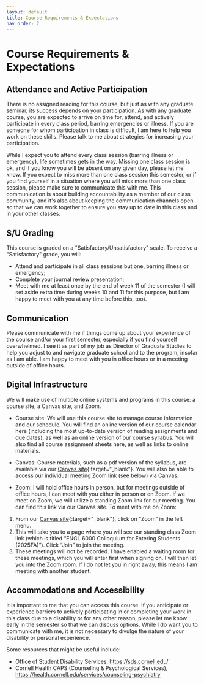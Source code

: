 ```yaml
---
layout: default
title: Course Requirements & Expectations
nav_order: 2
---
```

# Course Requirements & Expectations
## Attendance and Active Participation
There is no assigned reading for this course, but just as with any graduate seminar, its success depends on your participation. As with any graduate course, you are expected to arrive on time for, attend, and actively participate in every class period, barring emergencies or illness. If you are someone for whom participation in class is difficult, I am here to help you work on these skills. Please talk to me about strategies for increasing your participation.

While I expect you to attend every class session (barring illness or emergency), life sometimes gets in the way. Missing one class session is ok, and if you know you will be absent on any given day, please let me know. If you expect to miss more than one class session this semester, or if you find yourself in a situation where you will miss more than one class session, please make sure to communicate this with me. This communication is about building accountability as a member of our class community, and it's also about keeping the communication channels open so that we can work together to ensure you stay up to date in this class and in your other classes.

## S/U Grading
This course is graded on a "Satisfactory/Unsatisfactory" scale. To receive a "Satisfactory" grade, you will:
- Attend and participate in all class sessions but one, barring illness or emergency;
- Complete your journal review presentation;
- Meet with me at least once by the end of week 11 of the semester (I will set aside extra time during weeks 10 and 11 for this purpose, but I am happy to meet with you at any time before this, too).

## Communication
Please communicate with me if things come up about your experience of the course and/or your first semester, especially if you find yourself overwhelmed. I see it as part of my job as Director of Graduate Studies to help you adjust to and navigate graduate school and to the program, insofar as I am able. I am happy to meet with you in office hours or in a meeting outside of office hours.

## Digital Infrastructure
We will make use of multiple online systems and programs in this course: a course site, a Canvas site, and Zoom.

- Course site: We will use this course site to manage course information and our schedule. You will find an online version of our course calendar here (including the most up-to-date version of reading assignments and due dates), as well as an online version of our course syllabus. You will also find all course assignment sheets here, as well as links to online materials.

- Canvas: Course materials, such as a pdf version of the syllabus, are available via our [Canvas site](https://canvas.cornell.edu/courses/62495){:target="_blank"}. You will also be able to access our individual meeting Zoom link (see below) via Canvas.

- Zoom: I will hold office hours in person, but for meetings outside of office hours, I can meet with you either in person or on Zoom. If we meet on Zoom, we will utilize a standing Zoom link for our meeting. You can find this link via our Canvas site. To meet with me on Zoom:
1.	From our [Canvas site](https://canvas.cornell.edu/courses/62495){:target="_blank"}, click on “Zoom” in the left menu.
2.	This will take you to a page where you will see our standing class Zoom link (which is titled “ENGL 6000 Colloquium for Entering Students (2025FA)”). Click “Join” to join the meeting.
3.	These meetings will not be recorded. I have enabled a waiting room for these meetings, which you will enter first when signing on. I will then let you into the Zoom room. If I do not let you in right away, this means I am meeting with another student.

## Accommodations and Accessibility
It is important to me that you can access this course. If you anticipate or experience barriers to actively participating in or completing your work in this class due to a disability or for any other reason, please let me know early in the semester so that we can discuss options. While I do want you to communicate with me, it is not necessary to divulge the nature of your disability or personal experience.

Some resources that might be useful include:

- Office of Student Disability Services, <https://sds.cornell.edu/>
- Cornell Health CAPS (Counseling & Psychological Services), <https://health.cornell.edu/services/counseling-psychiatry>
